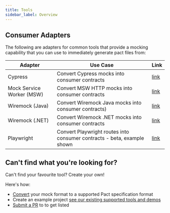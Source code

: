 ```yaml
---
title: Tools
sidebar_label: Overview
---
```


## Consumer Adapters

The following are adapters for common tools that provide a mocking capability that you can use to immediately generate pact files from:

| Adapter | Use Case | Link |
|---------|----------|------|
| Cypress | Convert Cypress mocks into consumer contracts | [link](./tools/cypress) |
| Mock Service Worker (MSW) | Convert MSW HTTP mocks into consumer contracts | [link](./tools/msw) |
| Wiremock (Java) | Convert Wiremock Java mocks into consumer contracts) | [link](./tools/wiremock) | 
| Wiremock (.NET) | Convert Wiremock .NET mocks into consumer contracts  | [link](./tools/wiremock-net) | 
| Playwright | Convert Playwright routes into consumer contracts - beta, example shown  | [link](/docs/examples/bi-directional/consumer/playwright_js/) | 

## Can't find what you're looking for?

Can't find your favourite tool? Create your own!

Here's how:

* [Convert](/docs/bi-directional-contract-testing/contracts/pact#converting-mocks-into-a-pact-compatible-format) your mock format to a supported Pact specification format
* Create an example project [see our existing supported tools and demos](/#bi-directional)
* [Submit a PR](https://github.com/pactflow/docs.pactflow.io/) to to get listed